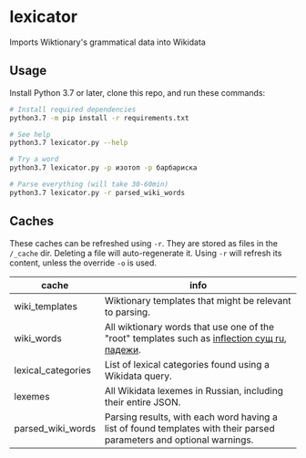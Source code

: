# lexicator
Imports Wiktionary's grammatical data into Wikidata

## Usage

Install Python 3.7 or later, clone this repo, and run these commands:

```bash
# Install required dependencies
python3.7 -m pip install -r requirements.txt

# See help
python3.7 lexicator.py --help

# Try a word
python3.7 lexicator.py -p изотоп -p барбариска

# Parse everything (will take 30-60min)
python3.7 lexicator.py -r parsed_wiki_words
```

## Caches

These caches can be refreshed using `-r`. They are stored as files in the `/_cache` dir. Deleting a file will auto-regenerate it. Using `-r` will refresh its content, unless the override `-o` is used.

cache | info
----- | ----
wiki_templates | Wiktionary templates that might be relevant to parsing.
wiki_words | All wiktionary words that use one of the "root" templates such as [inflection сущ ru](https://ru.wiktionary.org/wiki/Шаблон:inflection_сущ_ru), [падежи](https://ru.wiktionary.org/wiki/Шаблон:падежи).
lexical_categories | List of lexical categories found using a Wikidata query.
lexemes | All Wikidata lexemes in Russian, including their entire JSON.
parsed_wiki_words | Parsing results, with each word having a list of found templates with their parsed parameters and optional warnings.
